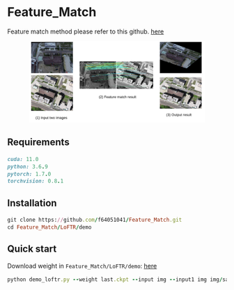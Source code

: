 # Feature_Match
Feature match method please refer to this github. [here](https://github.com/zju3dv/LoFTR)

<div align = center>
<img src="illustration1.png" alt="Cover" width="80%"/> 
</div>




## Requirements
```ruby
cuda: 11.0  
python: 3.6.9  
pytorch: 1.7.0  
torchvision: 0.8.1 
```

## Installation
```ruby
git clone https://github.com/f64051041/Feature_Match.git
cd Feature_Match/LoFTR/demo 
```

## Quick start
Download weight in `Feature_Match/LoFTR/demo`: [here](https://drive.google.com/file/d/1L6S3X5xSk3c-TMkDiQ4A1A-LsLjyvwm0/view?usp=sharing)
```ruby
python demo_loftr.py --weight last.ckpt --input img --input1 img img/sample1.jpg --input2 img/sample2.jpg 
```
